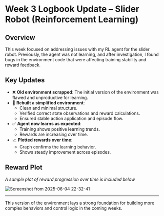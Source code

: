 # Week 3 Logbook Update – Slider Robot (Reinforcement Learning)

## Overview

This week focused on addressing issues with my RL agent for the slider robot. Previously, the agent was not learning, and after investigation, I found bugs in the environment code that were affecting training stability and reward feedback.

## Key Updates

- ❌ **Old environment scrapped**: The initial version of the environment was flawed and unproductive for learning.
- 🔧 **Rebuilt a simplified environment**:
  - Clean and minimal structure.
  - Verified correct state observations and reward calculations.
  - Ensured stable action application and episode flow.
- ✅ **Agent now learns as expected**:
  - Training shows positive learning trends.
  - Rewards are increasing over time.
- 📈 **Plotted rewards over time**:
  - Graph confirms the learning behavior.
  - Shows steady improvement across episodes.

## Reward Plot

*A sample plot of reward progression over time is included below.*

![Screenshot from 2025-06-04 22-32-41](https://github.com/user-attachments/assets/7b92deb6-2a62-41da-b8fb-3bdbc4248cc0)


---

This version of the environment lays a strong foundation for building more complex behaviors and control logic in the coming weeks.

